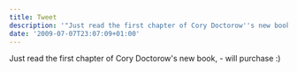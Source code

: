 ```yaml
---
title: Tweet
description: '"Just read the first chapter of Cory Doctorow''s new book,  - will purchase :)"'
date: '2009-07-07T23:07:09+01:00'
---
```

Just read the first chapter of Cory Doctorow's new book,  - will purchase :)
